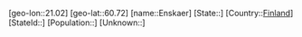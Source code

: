 ﻿---
location: [60.72,21.02]
type: City
tags:
- geo/City


SpocWebEntityId: 30035
isDeleted: false
confidential: public

---
[geo-lon::21.02]
[geo-lat::60.72]
[name::Enskaer]
[State::]
[Country::[Finland](geo/Continent/Europe/Finland.md)]
[StateId::]
[Population::]
[Unknown::]

